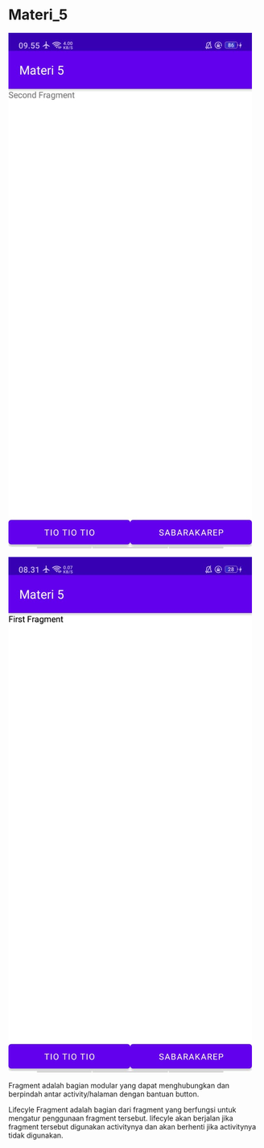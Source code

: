 # Materi_5

![Alt Text](https://github.com/Tio304/Materi_5/blob/master/WhatsApp%20Image%202021-02-17%20at%2009.56.26%20(2).jpeg)

![Alt Text](https://github.com/Tio304/Materi_5/blob/master/WhatsApp%20Image%202021-02-24%20at%2008.32.57.jpeg)



Fragment adalah bagian modular yang dapat menghubungkan dan berpindah antar activity/halaman dengan bantuan button.

Lifecyle Fragment adalah bagian dari fragment yang berfungsi untuk mengatur penggunaan fragment tersebut. lifecyle akan berjalan jika fragment tersebut digunakan activitynya dan akan berhenti jika activitynya tidak digunakan.
